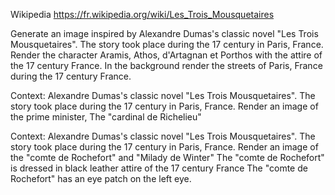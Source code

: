 Wikipedia https://fr.wikipedia.org/wiki/Les_Trois_Mousquetaires

Generate an image inspired by Alexandre Dumas's classic novel
 "Les Trois Mousquetaires".
The story took place during the 17 century in Paris, France.
Render the character Aramis, Athos, d'Artagnan et Porthos with the attire of the 17 century France.
In the background render the streets of Paris, France during the 17 century France.



Context: Alexandre Dumas's classic novel "Les Trois Mousquetaires".
The story took place during the 17 century in Paris, France.
Render an image of the  prime minister, The "cardinal de Richelieu" 

Context: Alexandre Dumas's classic novel "Les Trois Mousquetaires".
The story took place during the 17 century in Paris, France.
Render an image of the "comte de Rochefort" and "Milady de Winter"
The "comte de Rochefort" is dressed in black leather attire of the 17 century France
The "comte de Rochefort" has an eye patch on the left eye.


